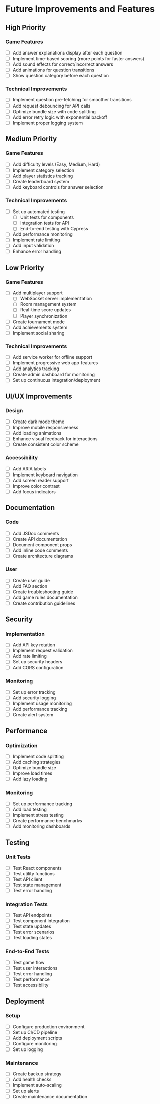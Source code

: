 # Future Improvements and Features

## High Priority

### Game Features
- [ ] Add answer explanations display after each question
- [ ] Implement time-based scoring (more points for faster answers)
- [ ] Add sound effects for correct/incorrect answers
- [ ] Add animations for question transitions
- [ ] Show question category before each question

### Technical Improvements
- [ ] Implement question pre-fetching for smoother transitions
- [ ] Add request debouncing for API calls
- [ ] Optimize bundle size with code splitting
- [ ] Add error retry logic with exponential backoff
- [ ] Implement proper logging system

## Medium Priority

### Game Features
- [ ] Add difficulty levels (Easy, Medium, Hard)
- [ ] Implement category selection
- [ ] Add player statistics tracking
- [ ] Create leaderboard system
- [ ] Add keyboard controls for answer selection

### Technical Improvements
- [ ] Set up automated testing
  - [ ] Unit tests for components
  - [ ] Integration tests for API
  - [ ] End-to-end testing with Cypress
- [ ] Add performance monitoring
- [ ] Implement rate limiting
- [ ] Add input validation
- [ ] Enhance error handling

## Low Priority

### Game Features
- [ ] Add multiplayer support
  - [ ] WebSocket server implementation
  - [ ] Room management system
  - [ ] Real-time score updates
  - [ ] Player synchronization
- [ ] Create tournament mode
- [ ] Add achievements system
- [ ] Implement social sharing

### Technical Improvements
- [ ] Add service worker for offline support
- [ ] Implement progressive web app features
- [ ] Add analytics tracking
- [ ] Create admin dashboard for monitoring
- [ ] Set up continuous integration/deployment

## UI/UX Improvements

### Design
- [ ] Create dark mode theme
- [ ] Improve mobile responsiveness
- [ ] Add loading animations
- [ ] Enhance visual feedback for interactions
- [ ] Create consistent color scheme

### Accessibility
- [ ] Add ARIA labels
- [ ] Implement keyboard navigation
- [ ] Add screen reader support
- [ ] Improve color contrast
- [ ] Add focus indicators

## Documentation

### Code
- [ ] Add JSDoc comments
- [ ] Create API documentation
- [ ] Document component props
- [ ] Add inline code comments
- [ ] Create architecture diagrams

### User
- [ ] Create user guide
- [ ] Add FAQ section
- [ ] Create troubleshooting guide
- [ ] Add game rules documentation
- [ ] Create contribution guidelines

## Security

### Implementation
- [ ] Add API key rotation
- [ ] Implement request validation
- [ ] Add rate limiting
- [ ] Set up security headers
- [ ] Add CORS configuration

### Monitoring
- [ ] Set up error tracking
- [ ] Add security logging
- [ ] Implement usage monitoring
- [ ] Add performance tracking
- [ ] Create alert system

## Performance

### Optimization
- [ ] Implement code splitting
- [ ] Add caching strategies
- [ ] Optimize bundle size
- [ ] Improve load times
- [ ] Add lazy loading

### Monitoring
- [ ] Set up performance tracking
- [ ] Add load testing
- [ ] Implement stress testing
- [ ] Create performance benchmarks
- [ ] Add monitoring dashboards

## Testing

### Unit Tests
- [ ] Test React components
- [ ] Test utility functions
- [ ] Test API client
- [ ] Test state management
- [ ] Test error handling

### Integration Tests
- [ ] Test API endpoints
- [ ] Test component integration
- [ ] Test state updates
- [ ] Test error scenarios
- [ ] Test loading states

### End-to-End Tests
- [ ] Test game flow
- [ ] Test user interactions
- [ ] Test error handling
- [ ] Test performance
- [ ] Test accessibility

## Deployment

### Setup
- [ ] Configure production environment
- [ ] Set up CI/CD pipeline
- [ ] Add deployment scripts
- [ ] Configure monitoring
- [ ] Set up logging

### Maintenance
- [ ] Create backup strategy
- [ ] Add health checks
- [ ] Implement auto-scaling
- [ ] Set up alerts
- [ ] Create maintenance documentation
